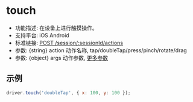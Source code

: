 # touch

* 功能描述: 在设备上进行触摸操作。
* 支持平台: iOS Android
* 标准链接: [POST /session/:sessionId/actions](https://w3c.github.io/webdriver/#actions)
* 参数: {string} action 动作名称, tap/doubleTap/press/pinch/rotate/drag
* 参数: {object} args 动作参数, [更多参数](https://github.com/alibaba/macaca/issues/366)

## 示例 

```javascript
driver.touch('doubleTap', { x: 100, y: 100 });
```
